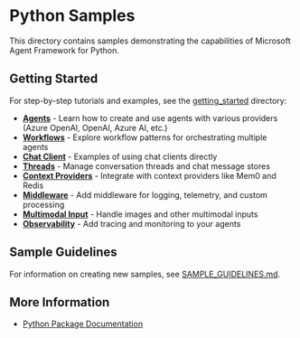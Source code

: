 # Python Samples

This directory contains samples demonstrating the capabilities of Microsoft Agent Framework for Python.

## Getting Started

For step-by-step tutorials and examples, see the [getting_started](./getting_started/) directory:

- **[Agents](./getting_started/agents/)** - Learn how to create and use agents with various providers (Azure OpenAI, OpenAI, Azure AI, etc.)
- **[Workflows](./getting_started/workflows/)** - Explore workflow patterns for orchestrating multiple agents
- **[Chat Client](./getting_started/chat_client/)** - Examples of using chat clients directly
- **[Threads](./getting_started/threads/)** - Manage conversation threads and chat message stores
- **[Context Providers](./getting_started/context_providers/)** - Integrate with context providers like Mem0 and Redis
- **[Middleware](./getting_started/middleware/)** - Add middleware for logging, telemetry, and custom processing
- **[Multimodal Input](./getting_started/multimodal_input/)** - Handle images and other multimodal inputs
- **[Observability](./getting_started/observability/)** - Add tracing and monitoring to your agents

## Sample Guidelines

For information on creating new samples, see [SAMPLE_GUIDELINES.md](./SAMPLE_GUIDELINES.md).

## More Information

- [Python Package Documentation](../README.md)


